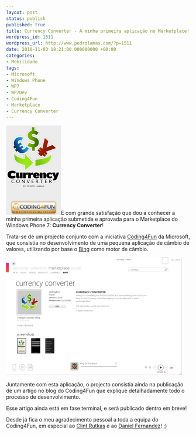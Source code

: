 ```yaml
---
layout: post
status: publish
published: true
title: Currency Converter - A minha primeira aplicação no Marketplace!
wordpress_id: 1511
wordpress_url: http://www.pedrolamas.com/?p=1511
date: 2010-11-03 18:21:00.000000000 +00:00
categories:
- Mobilidade
tags:
- Microsoft
- Windows Phone
- WP7
- WP7Dev
- Coding4Fun
- Marketplace
- Currency Converter
---
```

[![](wp-content/uploads/2010/11/Coding4Fun-Currency-Converter-thumb.jpg "Coding4Fun Currency Converter (thumb)")](wp-content/uploads/2010/11/Coding4Fun-Currency-Converter.jpg)É com grande satisfação que dou a conhecer a minha primeira aplicação submetida e aprovada para o Marketplace do Windows Phone 7: **Currency Converter**!

Trata-se de um projecto conjunto com a iniciativa [Coding4Fun](http://blogs.msdn.com/b/coding4fun/) da Microsoft, que consistia no desenvolvimento de uma pequena aplicação de câmbio de valores, utilizando por base o [Bing](http://www.bing.com) como motor de câmbio.

[![](wp-content/uploads/2010/11/Coding4Fun-Currency-Converter-on-Marketplace-thumb.jpg "Coding4Fun Currency Converter on Marketplace (thumb)")](wp-content/uploads/2010/11/Coding4Fun-Currency-Converter-on-Marketplace.jpg)

Juntamente com esta aplicação, o projecto consistia ainda na publicação de um artigo no blog do Coding4Fun que explique detalhadamente todo o processo de desenvolvimento.

Esse artigo ainda está em fase terminal, e será publicado dentro em breve!

Desde já fica o meu agradecimento pessoal a toda a equipa do Coding4Fun, em especial ao [Clint Rutkas](http://www.betterthaneveryone.com/) e ao [Daniel Fernandez](http://blogs.msdn.com/b/danielfe/)! ;)
